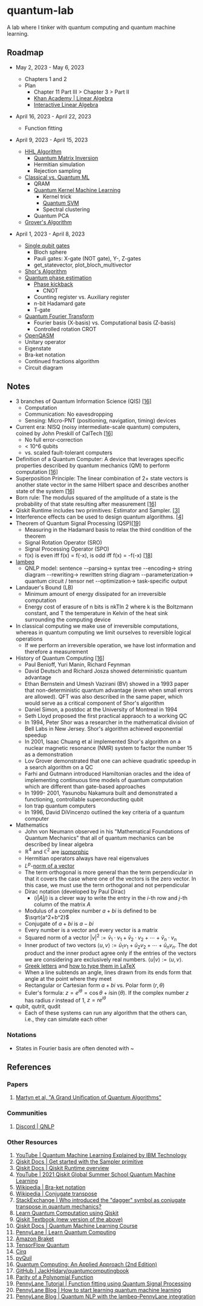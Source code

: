# quantum-lab
A lab where I tinker with quantum computing and quantum machine learning.

## Roadmap

- May 2, 2023 - May 6, 2023
    - Chapters 1 and 2
    - Plan
        - Chapter 11 Part III > Chapter 3 > Part II
        - [Khan Academy | Linear Algebra](https://www.khanacademy.org/math/linear-algebra)
        - [Interactive Linear Algebra](https://textbooks.math.gatech.edu/ila/)

- April 16, 2023 - April 22, 2023
    - Function fitting

- April 9, 2023 - April 15, 2023
    - [HHL Algorithm](https://youtu.be/hQpdPM-6wtU)
        - [Quantum Matrix Inversion](https://youtu.be/24gxm-DhH2E)
        - Hermitian simulation
        - Rejection sampling
    - [Classical vs. Quantum ML](https://youtu.be/OstyW7c0v48)
        - QRAM
        - [Quantum Kernel Machine Learning](https://qiskit.org/ecosystem/machine-learning/tutorials/03_quantum_kernel.html)
            - Kernel trick
            - [Quantum SVM](https://youtu.be/OKbcJCUx6xA)
            - Spectral clustering
        - Quantum PCA
    - [Grover's Algorithm](https://youtu.be/0RPFWZj7Jm0)

- April 1, 2023 - April 8, 2023
    - [Single qubit gates](https://qiskit.org/textbook/ch-states/single-qubit-gates.html)
        - Bloch sphere
        - Pauli gates: X-gate (NOT gate), Y-, Z-gates
        - get_statevector, plot_bloch_multivector
    - [Shor's Algorithm](https://qiskit.org/textbook/ch-algorithms/shor.html)
    - [Quantum phase estimation](https://qiskit.org/textbook/ch-algorithms/quantum-phase-estimation.html)
        - [Phase kickback](https://qiskit.org/textbook/ch-gates/phase-kickback.html)
            - CNOT
        - Counting register vs. Auxiliary register
        - n-bit Hadamard gate
        - T-gate
    - [Quantum Fourier Transform](https://qiskit.org/textbook/ch-algorithms/quantum-fourier-transform.html)
        - Fourier basis (X-basis) vs. Computational basis (Z-basis)
        - Controlled rotation CROT
    - [OpenQASM](https://github.com/openqasm/openqasm)
    - Unitary operator
    - Eigenstate
    - Bra-ket notation
    - Continued fractions algorithm
    - Circuit diagram

## Notes

- 3 branches of Quantum Information Science (QIS) [[16]](https://www.amazon.ca/-/fr/Jack-D-Hidary-dp-3030832732/dp/3030832732/)
    - Computation
    - Communication: No eavesdropping
    - Sensing: Micro-PNT (positioning, navigation, timing) devices
- Current era: NISQ (noisy intermediate-scale quantum) computers, coined by John Preskill of CalTech [[16]](https://www.amazon.ca/-/fr/Jack-D-Hidary-dp-3030832732/dp/3030832732/)
    - No full error-correction
    - < 10^6 qubits
    - vs. scaled fault-tolerant computers
- Definition of a Quantum Computer: A device that leverages specific properties described by quantum mechanics (QM) to perform computation [[16]](https://www.amazon.ca/-/fr/Jack-D-Hidary-dp-3030832732/dp/3030832732/)
- Superposition Principle: The linear combination of 2+ state vectors is another state vector in the same Hilbert space and describes another state of the system [[16]](https://www.amazon.ca/-/fr/Jack-D-Hidary-dp-3030832732/dp/3030832732/)
- Born rule: The modulus squared of the amplitude of a state is the probability of that state resulting after measurement [[16]](https://www.amazon.ca/-/fr/Jack-D-Hidary-dp-3030832732/dp/3030832732/)
- Qiskit Runtime includes two primitives: Estimator and Sampler. [[3]](https://qiskit.org/documentation/partners/qiskit_ibm_runtime/)
- Interference effects can be used to design quantum algorithms. [[4]](https://www.youtube.com/playlist?list=PLOFEBzvs-VvqJwybFxkTiDzhf5E11p8BI)
- Theorem of Quantum Signal Processing (QSP)[[19]](https://pennylane.ai/qml/demos/function_fitting_qsp.html)
    - Measuring in the Hadamard basis to relax the third condition of the theorem
    - Signal Rotation Operator (SRO)
    - Signal Processing Operator (SPO)
    - f(x) is even iff f(x) = f(-x), is odd iff f(x) = -f(-x) [[18]](https://www.nagwa.com/en/videos/432178657986/)
- [lambeq](https://cqcl.github.io/lambeq/)
    - QNLP model: sentence --parsing-> syntax tree --encoding-> string diagram --rewriting-> rewritten string diagram --parameterization-> quantum circuit / tensor net --optimization-> task-specific output
- Landauer's Bound (LB)
    - Minimum amount of energy dissipated for an irreversible computation
    - Energy cost of erasure of n bits is nkTln 2 where k is the Boltzmann constant, and T the temperature in Kelvin of the heat sink surrounding the computing device
- In classical computing we make use of irreversible computations, whereas in quantum computing we limit ourselves to reversible logical operations
    - If we perform an irreversible operation, we have lost information and therefore a measurement
- History of Quantum Computing [[16]](https://www.amazon.ca/-/fr/Jack-D-Hidary-dp-3030832732/dp/3030832732/)
    - Paul Benioff, Yuri Manin, Richard Feynman
    - David Deutsch and Richard Josza showed deterministic quantum advantage
    - Ethan Bernstein and Umesh Vazirani (BV) showed in a 1993 paper that non-deterministic quantum advantage (even when small errors are allowed). QFT was also described in the same paper, which would serve as a critical component of Shor's algorithm
    - Daniel Simon, a postdoc at the University of Montreal in 1994
    - Seth Lloyd proposed the first practical appraoch to a working QC
    - In 1994, Peter Shor was a researcher in the mathematical division of Bell Labs in New Jersey. Shor's algorithm achieved exponential speedup
    - In 2001, Isaac Chuang et al implemented Shor's algorithm on a nuclear magnetic resonance (NMR) system to factor the number 15 as a demonstration
    - Lov Grover demonstrated that one can achieve quadratic speedup in a search algorithm on a QC
    - Farhi and Gutmann introduced Hamiltonian oracles and the idea of implementing continuous time models of quantum computation which are different than gate-based approaches
    - In 1999- 2001, Yasunobu Nakamura built and demonstrated a functioning, controllable superconducting qubit
    - Ion trap quantum computers
    - In 1996, David DiVincenzo outlined the key criteria of a quantum computer
- Mathematics
    - John von Neumann observed in his "Mathematical Foundations of Quantum Mechanics" that all of quantum mechanics can be described by linear algebra
    - $\mathbb{R}^4$ and $\mathbb{C}^2$ are [isomorphic](https://math.stackexchange.com/a/619302/114665)
    - Hermitian operators always have real eigenvalues
    - $L^p$-[norm of a vector](https://angms.science/doc/Math/LA/LA_4_VectorLpNorm.pdf)
    - The term orthogonal is more general than the term perpendicular in that it covers the case where one of the vectors is the zero vector. In this case, we must use the term orthogonal and not perpendicular
    - Dirac notation (developed by Paul Dirac)
        - $\langle i|A|j\rangle$ is a clever way to write the entry in the $i$-th row and $j$-th column of the matrix $A$
    - Modulus of a complex number $a + bi$ is defined to be $\sqrt{a^2+b^2}$
    - Conjugate of $a + bi$ is $a - bi$
    - Every number is a vector and every vector is a matrix
    - Squared norm of a vector $|v|^2 := \bar{v}_1\cdot v_1 + \bar{v}_2\cdot v_2 + \cdots + \bar{v}_n\cdot v_n$
    - Inner product of two vectors $\langle u,v \rangle := \bar{u}_1v_1 + \bar{u}_2v_2 + \cdots + \bar{u}_n v_n$. The dot product and the inner product agree only if the entries of the vectors we are considering are exclusively real numbers. $\langle u|v\rangle := \langle u,v\rangle$.
    - [Greek letters](https://youtu.be/28yu1PFc438) and [how to type them in LaTeX](https://fr.overleaf.com/learn/latex/List_of_Greek_letters_and_math_symbols)
    - When a line subtends an angle, lines drawn from its ends form that angle at the point where they meet
    - Rectangular or Cartesian form $a + bi$ vs. Polar form $(r, \theta)$
    - Euler's formula: $z = e^{i\theta} = \cos{\theta} + i\sin(\theta)$. If the complex number $z$ has radius $r$ instead of $1$, $z = re^{i\theta}$
- qubit, qutrit, qudit
    - Each of these systems can run any algorithm that the others can, i.e., they can simulate each other

### Notations 

- States in Fourier basis are often denoted with ~

## References

### Papers

1. [Martyn et al, "A Grand Unification of Quantum Algorithms"](https://arxiv.org/pdf/2105.02859.pdf)

### Communities

1. [Discord | QNLP](https://discord.com/channels/905463572497321995/)

### Other Resources

1. [YouTube | Quantum Machine Learning Explained by IBM Technology](https://www.youtube.com/watch?v=NqHKr9CGWJ0)
2. [Qiskit Docs | Get started with the Sampler primitive](https://qiskit.org/documentation/partners/qiskit_ibm_runtime/tutorials/how-to-getting-started-with-sampler.html)
3. [Qiskit Docs | Qiskit Runtime overview](https://qiskit.org/documentation/partners/qiskit_ibm_runtime/)
4. [YouTube | 2021 Qiskit Global Summer School Quantum Machine Learning](https://www.youtube.com/playlist?list=PLOFEBzvs-VvqJwybFxkTiDzhf5E11p8BI)
5. [Wikipedia | Bra-ket notation](https://en.wikipedia.org/wiki/Bra%E2%80%93ket_notation)
6. [Wikipedia | Conjugate transpose](https://en.wikipedia.org/wiki/Conjugate_transpose)
7. [StackExchange | Who introduced the "dagger" symbol as conjugate transpose in quantum mechanics?](https://hsm.stackexchange.com/a/11432/18069)
8. [Learn Quantum Computation using Qiskit](https://qiskit.org/textbook/preface.html)
9. [Qiskit Textbook (new version of the above)](https://qiskit.org/learn/)
10. [Qiskit Docs | Quantum Machine Learning Course](https://learn.qiskit.org/course/machine-learning/)
11. [PennyLane | Learn Quantum Computing](https://pennylane.ai/qml/)
12. [Amazon Braket](https://aws.amazon.com/braket/)
13. [TensorFlow Quantum](https://www.tensorflow.org/quantum)
14. [Cirq](https://quantumai.google/cirq)
15. [pyQuil](https://pyquil-docs.rigetti.com/en/stable/)
16. [Quantum Computing: An Applied Approach (2nd Edition)](https://www.amazon.ca/-/fr/Jack-D-Hidary-dp-3030832732/dp/3030832732/)
17. [GitHub | JackHidary/quantumcomputingbook](https://github.com/JackHidary/quantumcomputingbook)
18. [Parity of a Polynomial Function](https://www.nagwa.com/en/videos/432178657986/)
19. [PennyLane Tutorial | Function fitting using Quantum Signal Processing](https://pennylane.ai/qml/demos/function_fitting_qsp.html)
20. [PennyLane Blog | How to start learning quantum machine learning](https://pennylane.ai/blog/2021/10/how-to-start-learning-quantum-machine-learning/)
21. [PennyLane Blog | Quantum NLP with the lambeq–PennyLane integration](https://pennylane.ai/blog/2023/04/quantum-nlp-with-the-lambeq-pennylane-integration/)